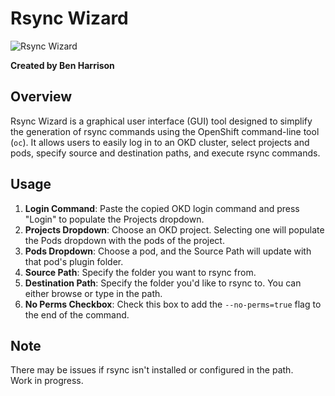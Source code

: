 # Rsync Wizard

![Rsync Wizard](https://github.com/Benzamp/rsync-wizard/assets/39504919/4066eaf0-9aea-4bde-b259-0c0e2142db56)

**Created by Ben Harrison**

## Overview

Rsync Wizard is a graphical user interface (GUI) tool designed to simplify the generation of rsync commands using the OpenShift command-line tool (`oc`). It allows users to easily log in to an OKD cluster, select projects and pods, specify source and destination paths, and execute rsync commands.

## Usage

1. **Login Command**: Paste the copied OKD login command and press "Login" to populate the Projects dropdown.
2. **Projects Dropdown**: Choose an OKD project. Selecting one will populate the Pods dropdown with the pods of the project.
3. **Pods Dropdown**: Choose a pod, and the Source Path will update with that pod's plugin folder.
4. **Source Path**: Specify the folder you want to rsync from.
5. **Destination Path**: Specify the folder you'd like to rsync to. You can either browse or type in the path.
6. **No Perms Checkbox**: Check this box to add the `--no-perms=true` flag to the end of the command.

## Note

There may be issues if rsync isn't installed or configured in the path.\
Work in progress.
